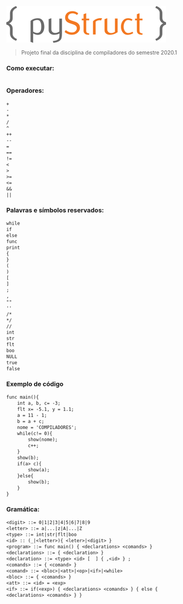 ![](img/logo_t.png)  


>Projeto final da disciplina de compiladores do semestre 2020.1

### Como executar:
```$ python ./src/setap.py <nome_do_arquivo>.pyst
```

### Operadores:  

```
+ 
- 
* 
/ 
^ 
++ 
-- 
= 
==
!=  
< 
> 
>= 
<= 
&& 
||
```

### Palavras e símbolos reservados:
```
while
if
else
func
print
{
}
(
)
[
]
;
,
""
''
/*
*/
//
int
str
flt
boo
NULL
true
false
```
### Exemplo de código
```
func main(){
    int a, b, c= -3;
    flt x= -5.1, y = 1.1;
    a = 11 - 1;
    b = a + c;
    nome = 'COMPILADORES';
    while(c!= 0){
        show(nome);
        c++;    
    }
    show(b);
    if(a> c){
        show(a);
    }else{
        show(b);
    }
}
```

### Gramática:
```
<digit> ::= 0|1|2|3|4|5|6|7|8|9
<letter> ::= a|...|z|A|...|Z
<type> ::= int|str|flt|boo
<id> :: (_|<letter>){ <leter>|<digit> }
<program> ::= func main() { <declarations> <comands> }
<declarations> ::= { <declaration> }
<declaration> ::= <type> <id> [  ] { ,<id> } ;
<comands> ::= { <comand> }
<comand> ::= <bloc>|<att>|<op>|<if>|<while>
<bloc> ::= { <comands> }
<att> ::= <id> = <exp>
<if> ::= if(<exp>) { <declarations> <comands> } { else { <declarations> <comands> } }
```
